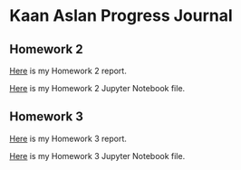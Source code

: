 
# Kaan Aslan Progress Journal

## Homework 2

[Here](files/hw2.html) is my Homework 2 report.  

[Here](files/hw2.ipynb) is my Homework 2 Jupyter Notebook file.

## Homework 3

[Here](files/hw3.html) is my Homework 3 report.  

[Here](files/hw3.ipynb) is my Homework 3 Jupyter Notebook file.


